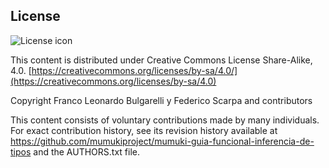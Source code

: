 ## License
![License icon](https://licensebuttons.net/l/by-sa/3.0/88x31.png)

This content is distributed under Creative Commons License Share-Alike, 4.0. [https://creativecommons.org/licenses/by-sa/4.0/](https://creativecommons.org/licenses/by-sa/4.0)

Copyright Franco Leonardo Bulgarelli y Federico Scarpa and contributors

This content consists of voluntary contributions made by many
individuals. For exact contribution history, see its revision history
available at https://github.com/mumukiproject/mumuki-guia-funcional-inferencia-de-tipos and the AUTHORS.txt file.

